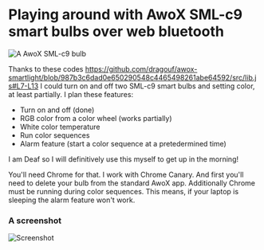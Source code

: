# Playing around with AwoX SML-c9 smart bulbs over web bluetooth

![A AwoX SML-c9 bulb](https://user-images.githubusercontent.com/172290/32793882-7f21e7f8-c967-11e7-9fb0-acb21dfdffd1.png)

Thanks to these codes https://github.com/dragouf/awox-smartlight/blob/987b3c6dad0e650290548c4465498261abe64592/src/lib.js#L7-L13 I could turn on and off two SML-c9 smart bulbs and setting color, at least partially. I plan these features:
- Turn on and off (done)
- RGB color from a color wheel (works partially)
- White color temperature
- Run color sequences
- Alarm feature (start a color sequence at a pretedermined time)

I am Deaf so I will definitively use this myself to get up in the morning!

You'll need Chrome for that. I work with Chrome Canary. And first you'll need to delete your bulb from the standard AwoX app. Additionally Chrome must be running during color sequences. This means, if your laptop is sleeping the alarm feature won't work. 

### A screenshot
![Screenshot](https://i.imgur.com/9nX3cjT.png)
